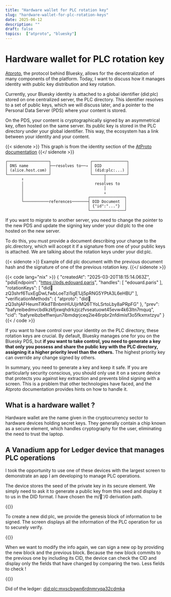 ```yaml
---
title: "Hardware wallet for PLC rotation key"
slug: "hardware-wallet-for-plc-rotation-keys"
date: 2025-06-12
description: ""
draft: false
topics:  ["atproto", "bluesky"]
---
```


# Hardware wallet for PLC rotation key

[Atproto](https://atproto.com), the protocol behind Bluesky, allows for
the decentralization of many components of the platform.
Today, I want to discuss how it manages identity
with public key distribution and key rotation.

Currently, your Bluesky identity is attached to a global identifier (did:plc)
stored on one centralized server, the PLC directory. This identifier resolves to
a set of public keys, which we will discuss later, and a pointer to the Personal
Data Server (PDS) where your content is stored.

On the PDS, your content is cryptographically signed by an asymmetrical key,
often hosted on the same server. Its public key is stored in the PLC directory
under your global identifier. This way, the ecosystem has a link between your
identity and your content.

{{< sidenote >}}
This graph is from the identity section of the [AtProto documentation](https://atproto.com/guides/identity)
{{</ sidenote >}}

```ascii
┌──────────────────┐                 ┌───────────────┐
│ DNS name         ├──resolves to──→ │ DID           │
│ (alice.host.com) │                 │ (did:plc:...) │
└──────────────────┘                 └─────┬─────────┘
       ↑                                   │
       │                               resolves to
       │                                   │
       │                                   ↓
       │                            ┌───────────────┐
       └───────────references───────┤ DID Document  │
                                    │ {"id":"..."}  │
                                    └───────────────┘
```
If you want to migrate to another server, you need to change the pointer to the
new PDS and update the signing key under your did:plc to the one hosted on the
new server.

To do this, you must provide a document describing your change to the
plc.directory, which will accept it if a signature from one of your public keys
is attached. We are talking about the rotation keys under your did:plc.

{{< sidenote >}}
Example of did plc document with the previous document hash and the signature of one
of the previous rotation key.
{{</ sidenote >}}

{{< code lang="nix" >}}
{
    "createdAt": "2025-03-20T18:15:14.063Z",
    "pdsEndpoint": "https://pds.edouard.paris",
    "handles": [
      "edouard.paris"
    ],
    "rotationKeys": [
      "did:key:zQ3shrf6TuxEgDwLfwbLoeTzi1igE1Jj5pRNG5YPtA3L6eHBU"
    ],
    "verificationMethods": {
      "atproto": "did:key:zQ3shjAFHeumTiKkdTBnbmHUUjirMQ6TYoLSrtoLby8aPRpFG"
    },
    "prev": "bafyreibedmvcbdlkzkfjxwqhdrkzjczfvseatuowt45evw4k63ltn7mquq",
    "cid": "bafyreibzbeffwnjun7ibmdqrjceq2ie46rpbr2nfdimisf3o5fkxmxtzyu"
}
{{< / code >}}



If you want to have control over your identity on the PLC directory, these
rotation keys are crucial. By default, Bluesky manages one for you on the
Bluesky PDS, but **if you want to take control, you need to generate a key that
only you possess and share the public key with the PLC directory, assigning it a
higher priority level than the others.** The highest priority key can override any
change signed by others.

In summary, you need to generate a key and keep it safe. If you are particularly
security conscious, you should only use it on a secure device that protects you
against key extraction and prevents blind signing with a screen. This is a
problem that other technologies have faced, and the Atproto documentation
provides hints on how to handle it.

## What is a hardware wallet ?

Hardware wallet are the name given in the cryptocurrency sector to hardware devices
holding secret keys. They generally contain a chip known as a secure element,
which handles cryptography for the user, eliminating the need to trust the laptop.

## A Vanadium app for Ledger device that manages PLC operations

I took the opportunity to use one of these devices with the largest screen to
demonstrate an app I am developing to manage PLC operations.

The device stores the seed of the private key in its secure element. We simply
need to ask it to generate a public key from this seed and display it to us in
the DID format. I have chosen the m/🦋'/0 derivation path.

{{<atproto-blob
    pds="https://pds.edouard.paris"
    did="did:plc:sl7e2yuycnqjk24jdjmeuidn"
    cid="bafkreifb4eebdkltppcbvfshvqfsgwux67quijdrmtncmvvv37auu3jicu"
    alt="Verify atproto did key"
    kind="video" >}}

To create a new did:plc, we provide the genesis block of information to be
signed. The screen displays all the information of the PLC operation for us to
securely verify.

{{<atproto-blob
    pds="https://pds.edouard.paris"
    did="did:plc:sl7e2yuycnqjk24jdjmeuidn"
    cid="bafkreigxryxd6cyeqairleluwaiai46dyti7afphkrom57vmwspj6vjw3q"
    alt="GoAccess generated HTML file"
    kind="video" >}}

When we want to modify the info again, we can sign a new op by providing the
new block and the previous block. Because the new block commits to the previous
one by including its CID, the device can check the CID and display only the
fields that have changed by comparing the two. Less fields to check !

{{<atproto-blob
    pds="https://pds.edouard.paris"
    did="did:plc:sl7e2yuycnqjk24jdjmeuidn"
    cid="bafkreifg3b5xleqgijlyghibtuiljhme2fyopgwwcfuask7igsmxtycnfu"
    alt="GoAccess generated HTML file"
    kind="video" >}}

Did of the ledger: [did:plc:mxscbgwn6rdnmryqa32cdmka](https://web.plc.directory/did/did:plc:mxscbgwn6rdnmryqa32cdmka)
